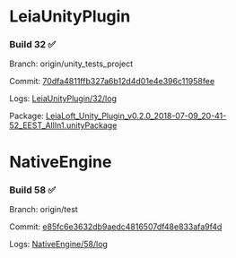 # LeiaUnityPlugin
### Build 32 :white_check_mark:

Branch: origin/unity_tests_project

Commit: [70dfa4811ffb327a6b12d4d01e4e396c11958fee](https://github.com/LeiaInc/LeiaUnityPlugin/commit/70dfa4811ffb327a6b12d4d01e4e396c11958fee)

Logs: [LeiaUnityPlugin/32/log](LeiaUnityPlugin/32/log)


Package: [LeiaLoft_Unity_Plugin_v0.2.0_2018-07-09_20-41-52_EEST_AllIn1.unityPackage](LeiaUnityPlugin/Package/LeiaLoft_Unity_Plugin_v0.2.0_2018-07-09_20-41-52_EEST_AllIn1.unityPackage)




# NativeEngine
### Build 58 :white_check_mark:

Branch: origin/test

Commit: [e85fc6e3632db9aedc4816507df48e833afa9f4d](https://github.com/LeiaInc/NativeEngine/commit/e85fc6e3632db9aedc4816507df48e833afa9f4d)

Logs: [NativeEngine/58/log](NativeEngine/58/log)





